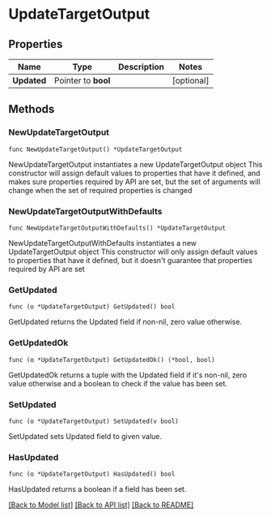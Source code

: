 # UpdateTargetOutput

## Properties

Name | Type | Description | Notes
------------ | ------------- | ------------- | -------------
**Updated** | Pointer to **bool** |  | [optional] 

## Methods

### NewUpdateTargetOutput

`func NewUpdateTargetOutput() *UpdateTargetOutput`

NewUpdateTargetOutput instantiates a new UpdateTargetOutput object
This constructor will assign default values to properties that have it defined,
and makes sure properties required by API are set, but the set of arguments
will change when the set of required properties is changed

### NewUpdateTargetOutputWithDefaults

`func NewUpdateTargetOutputWithDefaults() *UpdateTargetOutput`

NewUpdateTargetOutputWithDefaults instantiates a new UpdateTargetOutput object
This constructor will only assign default values to properties that have it defined,
but it doesn't guarantee that properties required by API are set

### GetUpdated

`func (o *UpdateTargetOutput) GetUpdated() bool`

GetUpdated returns the Updated field if non-nil, zero value otherwise.

### GetUpdatedOk

`func (o *UpdateTargetOutput) GetUpdatedOk() (*bool, bool)`

GetUpdatedOk returns a tuple with the Updated field if it's non-nil, zero value otherwise
and a boolean to check if the value has been set.

### SetUpdated

`func (o *UpdateTargetOutput) SetUpdated(v bool)`

SetUpdated sets Updated field to given value.

### HasUpdated

`func (o *UpdateTargetOutput) HasUpdated() bool`

HasUpdated returns a boolean if a field has been set.


[[Back to Model list]](../README.md#documentation-for-models) [[Back to API list]](../README.md#documentation-for-api-endpoints) [[Back to README]](../README.md)



